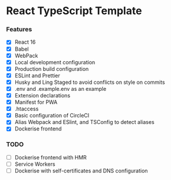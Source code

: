 # React TypeScript Template

### Features

- [x] React 16
- [x] Babel
- [x] WebPack
- [x] Local development configuration
- [x] Production build configuration
- [x] ESLint and Prettier
- [x] Husky and Ling Staged to avoid conflicts on style on commits
- [x] .env and .example.env as an example
- [x] Extension declarations
- [x] Manifest for PWA
- [x] .htaccess
- [x] Basic configuration of CircleCI
- [x] Alias Webpack and ESlint, and TSConfig to detect aliases
- [x] Dockerise frontend

### TODO

- [ ] Dockerise frontend with HMR
- [ ] Service Workers
- [ ] Dockerise with self-certificates and DNS configuration
